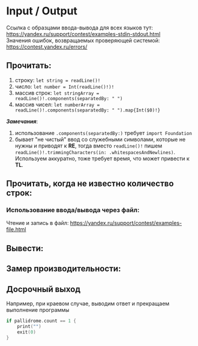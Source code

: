 # Input / Output

Ссылка с образцами ввода-вывода для всех языков тут: https://yandex.ru/support/contest/examples-stdin-stdout.html  
Значения ошибок, возвращаемых проверяющей системой: https://contest.yandex.ru/errors/

## Прочитать:
1. строку: `let string = readLine()!`
2. число: `let number = Int(readLine()!)!`
3. массив строк: `let stringArray = readLine()!.components(separatedBy: " ")`
4. массив чисел: `let numberArray = readLine()!.components(separatedBy: " ").map{Int($0)!}`

***Замечания***: 
1. использование `.components(separatedBy:)` требует `import Foundation`
2. бывает "не чистый" ввод со служебными символами, которые не нужны и приводят к **RE**, тогда вместо `readLine()!` пишем `readLine()!.trimmingCharacters(in: .whitespacesAndNewlines)`. Используем аккуратно, тоже требует время, что может привести к **TL**.

## Прочитать, когда не известно количество строк:  
### Использование ввода/вывода через файл:  
Чтение и запись в файл: https://yandex.ru/support/contest/examples-file.html

## Вывести:
## Замер производительности:
## Досрочный выход
Например, при краевом случае, выводим ответ и прекращаем выполнение программы
```swift
if pallidrome.count == 1 {
    print("")
    exit(0)
}
```
